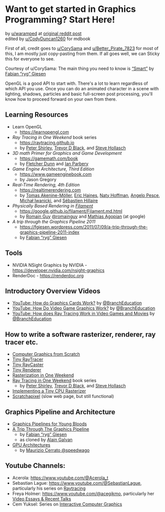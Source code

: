 # Want to get started in Graphics Programming? Start Here!
by [u/waramped](https://www.reddit.com/user/waramped/) at [original reddit post](https://www.reddit.com/r/GraphicsProgramming/comments/1hry6wx/want_to_get_started_in_graphics_programming_start)  
edited by [u/CodyDuncan1260](https://www.reddit.com/user/CodyDuncan1260/) for mdbook

First of all, credit goes to [u/CorySama](https://www.reddit.com/user/CorySama/) and [u/Better_Pirate_7823](https://www.reddit.com/user/Better_Pirate_7823/) for most of this, I am mostly just copy-pasting from them.
If all goes well, we can Sticky this for everyone to see.

Courtesy of u/CorySama:
The main thing you need to know is [“Smart”](https://fgiesen.wordpress.com/2016/02/05/smart) by [Fabian “ryg” Giesen](https://fgiesen.wordpress.com/)


OpenGL is a good API to start with. There's a lot to learn regardless of which API you use. Once you can do an animated character in a scene with lighting, shadows, particles and basic full-screen post processing, you'll know how to proceed forward on your own from there.

## Learning Resources
- Learn OpenGL 
  - <https://learnopengl.com>
- *Ray Tracing in One Weekend* book series
  - <https://raytracing.github.io> 
  - by [Peter Shirley](https://www.petershirley.com/), [Trevor D Black](https://trevord.black/), and [Steve Hollasch](http://steve.hollasch.net/cgindex/index.html)
- *3D math Primer for Graphics and Game Development*
  - <https://gamemath.com/book>
  - by [Fletcher Dunn](https://www.reddit.com/user/FletcherDunn/) and [Ian Parbery](https://ianparberry.com/)
- *Game Engine Architecture, Third Edition* 
  - <https://www.gameenginebook.com>
  - by Jason Gregory
- *Real-Time Rendering, 4th Edition* 
  - <https://realtimerendering.com>
  - by [Tomas Akenine-Möller](http://cs.lth.se/tomas_akenine-moller), [Eric Haines](http://www.erichaines.com/), [Naty Hoffman](http://www.renderwonk.com/), [Angelo Pesce](http://c0de517e.blogspot.com/), [Michał Iwanicki](https://twitter.com/miwanicki), and [Sébastien Hillaire](https://sebh.github.io/)
- *Physically Based Rendering in [Filament](https://github.com/google/filament)*
  - <https://google.github.io/filament/Filament.md.html>
  - by [Romain Guy](https://github.com/romainguy) [@romainguy](https://bsky.app/profile/romainguy.dev) and [Mathias Agopian](https://github.com/pixelflinger) (at google) 
- *A trip through the Graphics Pipeline 2011*
  - <https://fgiesen.wordpress.com/2011/07/09/a-trip-through-the-graphics-pipeline-2011-index>
  - by [Fabian “ryg” Giesen](https://fgiesen.wordpress.com/)

## Tools

- NVIDIA NSight Graphics by NVIDIA - <https://developer.nvidia.com/nsight-graphics>
- RenderDoc - <https://renderdoc.org> 

## Introductory Overview Videos

- [YouTube: How do Graphics Cards Work?](https://www.youtube.com/watch?v=h9Z4oGN89MU) by [@BranchEducation](https://www.youtube.com/@BranchEducation)
- [YouTube: How Do Video Game Graphics Work?](https://www.youtube.com/watch?v=C8YtdC8mxTU) by [@BranchEducation](https://www.youtube.com/@BranchEducation)
- [YouTube: How does Ray Tracing Work in Video Games and Movies](https://www.youtube.com/watch?v=iOlehM5kNSk) by [@BranchEducation](https://www.youtube.com/@BranchEducation)

## How to write a software rasterizer, renderer, ray tracer etc.

- [Computer Graphics from Scratch](https://gabrielgambetta.com/computer-graphics-from-scratch/)
- [Tiny RayTracer](https://github.com/ssloy/tinyraytracer/wiki)
- [Tiny RayCaster](https://github.com/ssloy/tinyraycaster/wiki)
- [Tiny Renderer](https://github.com/ssloy/tinyrenderer/wiki)
- [Rasterization in One Weekend](https://tayfunkayhan.wordpress.com/2018/11/24/rasterization-in-one-weekend/)
- [Ray Tracing in One Weekend](https://raytracing.github.io/) book series 
  - by [Peter Shirley](https://www.petershirley.com/), [Trevor D Black](https://trevord.black/), and [Steve Hollasch](http://steve.hollasch.net/cgindex/index.html)
- [Implementing a Tiny CPU Rasterizer](https://lisyarus.github.io/blog/posts/implementing-a-tiny-cpu-rasterizer.html)
- [Scratchapixel](https://www.scratchapixel.com/) (slow web page, but still functional)

## Graphics Pipeline and Architecture 

- [Graphics Pipelines for Young Bloods](https://www.jeremyong.com/cpp/2021/05/20/graphics-pipelines-for-young-bloods/)
- [A Trip Through The Graphics Pipeline](https://alaingalvan.gitbook.io/a-trip-through-the-graphics-pipeline) 
  - by [Fabian “ryg” Giesen](https://fgiesen.wordpress.com/) 
  - as cloned by [Alain Galvan](https://github.com/alaingalvan)
- [GPU Architectures](https://drive.google.com/file/d/12ahbqGXNfY3V-1Gj5cvne2AH4BFWZHGD/view?pli=1) 
  - by [Maurizio Cerrato @speedwago](https://bsky.app/profile/speedwago.bsky.social)

## Youtube Channels:

- Acerola: <https://www.youtube.com/@Acerola_t>
- Sebastian Lague: <https://www.youtube.com/@SebastianLague>, particularly his series on [Raytracing](https://www.youtube.com/watch?v=Qz0KTGYJtUk&list=PLFt_AvWsXl0dlgwe4JQ0oZuleqOTjmox3&index=2)
- Freya Holmer: <https://www.youtube.com/@acegikmo>, particularly her [Video Essays & Recent Talks](https://www.youtube.com/watch?v=LSNQuFEDOyQ&list=PLImQaTpSAdsDwj7RKFOf1iLofhdl9gM59)
- Cem Yuksel: Series on [Interactive Computer Graphics](https://m.youtube.com/playlist?list=PLplnkTzzqsZS3R5DjmCQsqupu43oS9CFN)

